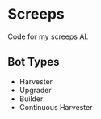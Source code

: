 # Screeps 

Code for my screeps AI. 
 
## Bot Types

- Harvester
- Upgrader
- Builder
- Continuous Harvester
